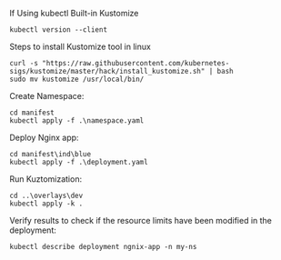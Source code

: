 
If Using kubectl Built-in Kustomize
```
kubectl version --client
```
Steps to install Kustomize tool in linux
```
curl -s "https://raw.githubusercontent.com/kubernetes-sigs/kustomize/master/hack/install_kustomize.sh" | bash
sudo mv kustomize /usr/local/bin/
```

Create Namespace:
```
cd manifest
kubectl apply -f .\namespace.yaml
```

Deploy Nginx app:
```
cd manifest\ind\blue
kubectl apply -f .\deployment.yaml
```

Run Kuztomization: 
```
cd ..\overlays\dev
kubectl apply -k .
```

Verify results to check if the resource limits have been modified in the deployment:
```
kubectl describe deployment ngnix-app -n my-ns
```
